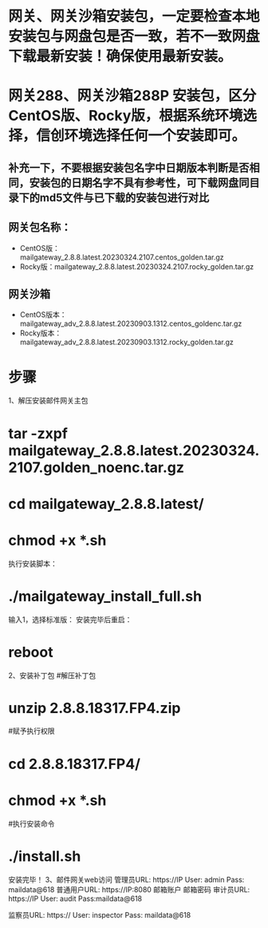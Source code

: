 # 网关、网关沙箱安装包，一定要检查本地安装包与网盘包是否一致，若不一致网盘下载最新安装！确保使用最新安装。
# 网关288、网关沙箱288P 安装包，区分CentOS版、Rocky版，根据系统环境选择，信创环境选择任何一个安装即可。
## 补充一下，不要根据安装包名字中日期版本判断是否相同，安装包的日期名字不具有参考性，可下载网盘同目录下的md5文件与已下载的安装包进行对比
## 网关包名称：
* CentOS版：mailgateway_2.8.8.latest.20230324.2107.centos_golden.tar.gz
* Rocky版：mailgateway_2.8.8.latest.20230324.2107.rocky_golden.tar.gz
## 网关沙箱
* CentOS版本： mailgateway_adv_2.8.8.latest.20230903.1312.centos_goldenc.tar.gz
* Rocky版本：  mailgateway_adv_2.8.8.latest.20230903.1312.rocky_golden.tar.gz

# 步骤
1、解压安装邮件网关主包
# tar -zxpf mailgateway_2.8.8.latest.20230324.2107.golden_noenc.tar.gz
# cd mailgateway_2.8.8.latest/
# chmod +x *.sh
执行安装脚本：
# ./mailgateway_install_full.sh
输入1，选择标准版：
安装完毕后重启：
# reboot

2、安装补丁包
#解压补丁包
# unzip 2.8.8.18317.FP4.zip
#赋予执行权限
# cd 2.8.8.18317.FP4/
# chmod +x *.sh
#执行安装命令
# ./install.sh
安装完毕！
3、邮件网关web访问
管理员URL:  https://IP
User: admin 
Pass: maildata@618
普通用户URL: https://IP:8080
邮箱账户
邮箱密码
审计员URL:  https://IP
User: audit
Pass:maildata@618

监察员URL: https://
User: inspector
Pass: maildata@618
